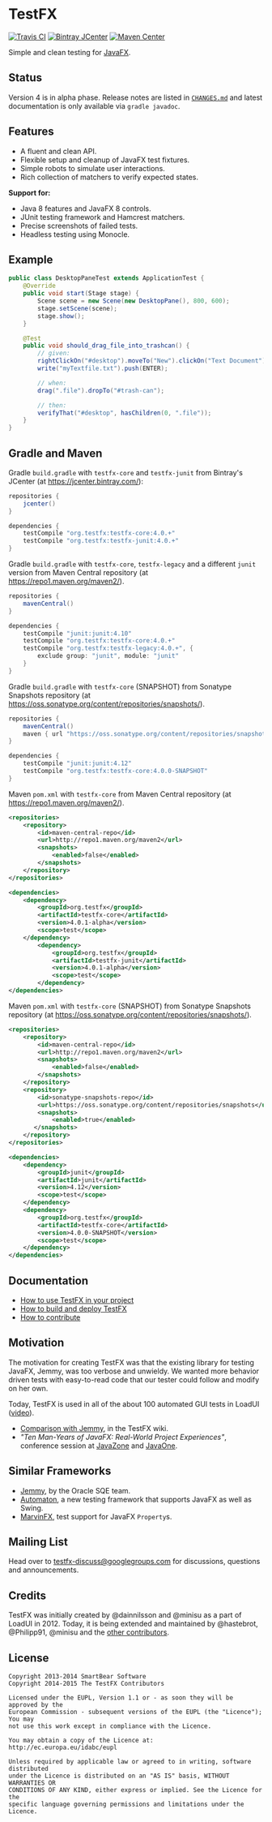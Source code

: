 # TestFX

[![Travis CI](https://img.shields.io/travis/TestFX/TestFX/master.svg?label=travis&style=flat-square)](https://travis-ci.org/TestFX/TestFX)
[![Bintray JCenter](https://img.shields.io/bintray/v/testfx/testfx/testfx-core.svg?label=bintray&style=flat-square)](https://bintray.com/testfx/testfx)
[![Maven Center](https://img.shields.io/maven-central/v/org.testfx/testfx-core.svg?label=maven&style=flat-square)](https://search.maven.org/#search|ga|1|org.testfx)

Simple and clean testing for [JavaFX][10].

[10]: http://www.oracle.com/technetwork/java/javase/overview/javafx-overview-2158620.html


## Status

Version 4 is in alpha phase. Release notes are listed in [`CHANGES.md`](CHANGES.md) and latest documentation is only available via `gradle javadoc`.


## Features

- A fluent and clean API.
- Flexible setup and cleanup of JavaFX test fixtures.
- Simple robots to simulate user interactions.
- Rich collection of matchers to verify expected states.

**Support for:**

- Java 8 features and JavaFX 8 controls.
- JUnit testing framework and Hamcrest matchers.
- Precise screenshots of failed tests.
- Headless testing using Monocle.


## Example

~~~java
public class DesktopPaneTest extends ApplicationTest {
    @Override
    public void start(Stage stage) {
        Scene scene = new Scene(new DesktopPane(), 800, 600);
        stage.setScene(scene);
        stage.show();
    }

    @Test
    public void should_drag_file_into_trashcan() {
        // given:
        rightClickOn("#desktop").moveTo("New").clickOn("Text Document");
        write("myTextfile.txt").push(ENTER);

        // when:
        drag(".file").dropTo("#trash-can");

        // then:
        verifyThat("#desktop", hasChildren(0, ".file"));
    }
}
~~~


## Gradle and Maven

Gradle `build.gradle` with `testfx-core` and `testfx-junit` from Bintray's JCenter (at https://jcenter.bintray.com/):

~~~groovy
repositories {
    jcenter()
}

dependencies {
    testCompile "org.testfx:testfx-core:4.0.+"
    testCompile "org.testfx:testfx-junit:4.0.+"
}
~~~

Gradle `build.gradle` with `testfx-core`, `testfx-legacy` and a different `junit` version from Maven Central repository (at https://repo1.maven.org/maven2/).

~~~groovy
repositories {
    mavenCentral()
}

dependencies {
    testCompile "junit:junit:4.10"
    testCompile "org.testfx:testfx-core:4.0.+"
    testCompile "org.testfx:testfx-legacy:4.0.+", {
        exclude group: "junit", module: "junit"
    }
}
~~~

Gradle `build.gradle` with `testfx-core` (SNAPSHOT) from Sonatype Snapshots repository (at https://oss.sonatype.org/content/repositories/snapshots/).

~~~groovy
repositories {
    mavenCentral()
    maven { url "https://oss.sonatype.org/content/repositories/snapshots/" }
}

dependencies {
    testCompile "junit:junit:4.12"
    testCompile "org.testfx:testfx-core:4.0.0-SNAPSHOT"
}
~~~

Maven `pom.xml` with `testfx-core` from Maven Central repository (at https://repo1.maven.org/maven2/).

~~~xml
<repositories>
    <repository>
        <id>maven-central-repo</id>
        <url>http://repo1.maven.org/maven2</url>
        <snapshots>
            <enabled>false</enabled>
        </snapshots>
    </repository>
</repositories>

<dependencies>
    <dependency>
        <groupId>org.testfx</groupId>
        <artifactId>testfx-core</artifactId>
        <version>4.0.1-alpha</version>
        <scope>test</scope>
    </dependency>
        <dependency>
            <groupId>org.testfx</groupId>
            <artifactId>testfx-junit</artifactId>
            <version>4.0.1-alpha</version>
            <scope>test</scope>
        </dependency>
</dependencies>
~~~

Maven `pom.xml` with `testfx-core` (SNAPSHOT) from Sonatype Snapshots repository (at https://oss.sonatype.org/content/repositories/snapshots/).

~~~xml
<repositories>
    <repository>
        <id>maven-central-repo</id>
        <url>http://repo1.maven.org/maven2</url>
        <snapshots>
            <enabled>false</enabled>
        </snapshots>
    </repository>
    <repository>
        <id>sonatype-snapshots-repo</id>
        <url>https://oss.sonatype.org/content/repositories/snapshots</url>
        <snapshots>
            <enabled>true</enabled>
       </snapshots>
    </repository>
</repositories>

<dependencies>
    <dependency>
        <groupId>junit</groupId>
        <artifactId>junit</artifactId>
        <version>4.12</version>
        <scope>test</scope>
    </dependency>
    <dependency>
        <groupId>org.testfx</groupId>
        <artifactId>testfx-core</artifactId>
        <version>4.0.0-SNAPSHOT</version>
        <scope>test</scope>
    </dependency>
</dependencies>
~~~


## Documentation

- [How to use TestFX in your project][100]
- [How to build and deploy TestFX][101]
- [How to contribute][102]

[100]: https://github.com/TestFX/TestFX/wiki/How-to-use-TestFX-in-your-project
[101]: https://github.com/TestFX/TestFX/wiki/How-to-build-and-deploy-TestFX
[102]: https://github.com/TestFX/TestFX/wiki/How-to-Contribute


## Motivation

The motivation for creating TestFX was that the existing library for testing JavaFX, Jemmy, was too verbose and unwieldy. We wanted more behavior driven tests with easy-to-read code that our tester could follow and modify on her own.

Today, TestFX is used in all of the about 100 automated GUI tests in LoadUI ([video][30]).

- [Comparison with Jemmy][31], in the TestFX wiki.
- *"Ten Man-Years of JavaFX: Real-World Project Experiences"*, conference session at [JavaZone][32] and [JavaOne][33].

[30]: http://youtu.be/fgD8fBn1cYw "Video of the LoadUI TestFX test suite"
[31]: https://github.com/TestFX/TestFX/wiki/Comparison-with-Jemmy "Comparison with Jemmy"
[32]: http://jz13.java.no/presentation.html?id=89b56833 "Ten man-years of JavaFX: Real-world project experiences"
[33]: https://oracleus.activeevents.com/2013/connect/sessionDetail.ww?SESSION_ID=2670 "Ten Man-Years of JavaFX: Real-World Project Experiences [CON2670]"


## Similar Frameworks

- [Jemmy][40], by the Oracle SQE team.
- [Automaton][41], a new testing framework that supports JavaFX as well as Swing.
- [MarvinFX][42], test support for JavaFX `Property`s.

[40]: https://jemmy.java.net/
[41]: https://github.com/renatoathaydes/Automaton
[42]: http://www.guigarage.com/2013/03/introducing-marvinfx/


## Mailing List

Head over to [testfx-discuss@googlegroups.com][50] for discussions, questions and announcements.

[50]: https://groups.google.com/d/forum/testfx-discuss


## Credits

TestFX was initially created by @dainnilsson and @minisu as a part of LoadUI in 2012. Today, it is being extended and maintained by @hastebrot, @Philipp91, @minisu and the [other contributors][60].

[60]: https://github.com/TestFX/TestFX/graphs/contributors "Contributors of TestFX"


## License

~~~
Copyright 2013-2014 SmartBear Software
Copyright 2014-2015 The TestFX Contributors

Licensed under the EUPL, Version 1.1 or - as soon they will be approved by the
European Commission - subsequent versions of the EUPL (the "Licence"); You may
not use this work except in compliance with the Licence.

You may obtain a copy of the Licence at:
http://ec.europa.eu/idabc/eupl

Unless required by applicable law or agreed to in writing, software distributed
under the Licence is distributed on an "AS IS" basis, WITHOUT WARRANTIES OR
CONDITIONS OF ANY KIND, either express or implied. See the Licence for the
specific language governing permissions and limitations under the Licence.
~~~
